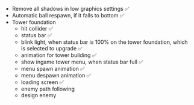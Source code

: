 - Remove all shadows in low graphics settings ✅
- Automatic ball respawn, if it falls to bottom ✅
- Tower foundation
  - hit collider ✅
  - status bar ✅
  - blink light, when status bar is 100% on the tower foundation, which is selected to upgrade ✅
  - animation for tower building ✅
  - show ingame tower menu, when status bar full ✅
  - menu spawn animation ✅
  - menu despawn animation ✅
  - loading screen ✅
  - enemy path following
  - design enemy
